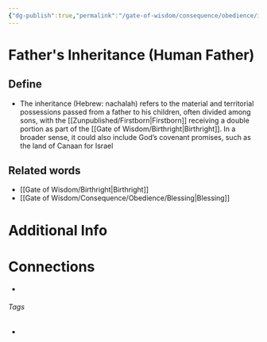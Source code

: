 ```yaml
---
{"dg-publish":true,"permalink":"/gate-of-wisdom/consequence/obedience/inheritance/","tags":["#GateWisdom","ConcequenceObedience"]}
---
```


# Father's Inheritance (Human Father)
## Define
- The inheritance (Hebrew: nachalah) refers to the material and territorial possessions passed from a father to his children, often divided among sons, with the [[Zunpublished/Firstborn\|Firstborn]] receiving a double portion as part of the [[Gate of Wisdom/Birthright\|Birthright]]. In a broader sense, it could also include God’s covenant promises, such as the land of Canaan for Israel

## Related words
- [[Gate of Wisdom/Birthright\|Birthright]]
- [[Gate of Wisdom/Consequence/Obedience/Blessing\|Blessing]]

# Additional Info


# Connections


- 

###### Tags
- 